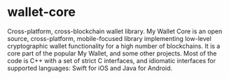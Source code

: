 # wallet-core
Cross-platform, cross-blockchain wallet library.
My Wallet Core is an open source, cross-platform, mobile-focused library implementing low-level cryptographic wallet functionality for a high number of blockchains. It is a core part of the popular My Wallet, and some other projects. Most of the code is C++ with a set of strict C interfaces, and idiomatic interfaces for supported languages: Swift for iOS and Java for Android.

